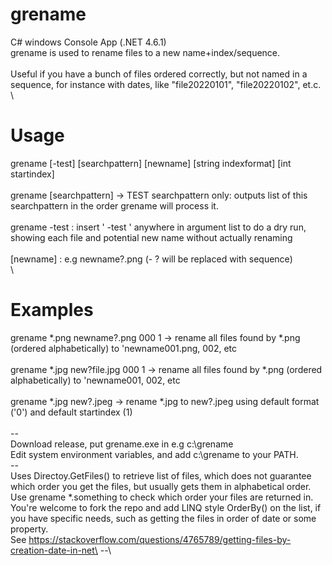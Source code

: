 # grename
C# windows Console App (.NET 4.6.1)\
grename is used to rename files to a new name+index/sequence.\
\
Useful if you have a bunch of files ordered correctly, but not named in a sequence, for instance with dates, like "file20220101", "file20220102", et.c.\
\
# Usage
grename [-test] [searchpattern] [newname] [string indexformat] [int startindex]\
\
grename [searchpattern] -> TEST searchpattern only: outputs list of this searchpattern in the order grename will process it.\
\
grename -test : insert ' -test ' anywhere in argument list to do a dry run, showing each file and potential new name without actually renaming\
\
[newname] : e.g newname?.png (- ? will be replaced with sequence)\
\
# Examples
grename *.png newname?.png 000 1 -> rename all files found by *.png (ordered alphabetically) to 'newname001.png, 002, etc\
\
grename *.jpg new?file.jpg 000 1 -> rename all files found by *.png (ordered alphabetically) to 'newname001, 002, etc\
\
grename *.jpg new?.jpeg -> rename *.jpg to new?.jpeg using default format ('0') and default startindex (1)\
\
--\
Download release, put grename.exe in e.g c:\grename\
Edit system environment variables, and add c:\grename to your PATH.\
--\
Uses Directoy.GetFiles() to retrieve list of files, which does not guarantee which order you get the files, but usually gets them in alphabetical order.\
Use grename *.something to check which order your files are returned in.\
You're welcome to fork the repo and add LINQ style OrderBy() on the list, if you have specific needs, such as getting the files in order of date or some property.\
See https://stackoverflow.com/questions/4765789/getting-files-by-creation-date-in-net\
--\
